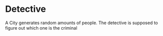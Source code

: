 # Detective
A City generates random amounts of people. The detective is supposed to figure out which one is the criminal
